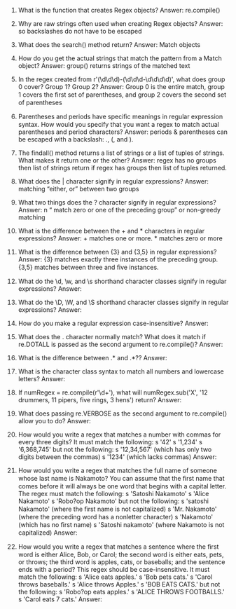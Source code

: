 1.	What is the function that creates Regex objects? 
Answer: re.compile()
2.	Why are raw strings often used when creating Regex objects? 
Answer: so backslashes do not have to be escaped
3.	What does the search() method return? 
Answer: Match objects
4.	How do you get the actual strings that match the pattern from a Match object?
Answer: group() returns strings of the matched text

5.	In the regex created from r'(\d\d\d)-(\d\d\d-\d\d\d\d)', what does group 0 cover? Group 1? Group 2? 
Answer: Group 0 is the entire match, group 1 covers the ﬁrst set of parentheses, and group 2 covers the second set of parentheses

6.	Parentheses and periods have speciﬁc meanings in regular expression syntax. How would you specify that you want a regex to match actual parentheses and period characters? 
Answer: periods & parentheses can be escaped with a backslash: \., \(, and \).

7.	The findall() method returns a list of strings or a list of tuples of strings. What makes it return one or the other? 
Answer: regex has no groups then list of strings return if regex has groups then list of   tuples returned.

8.	What does the | character signify in regular expressions? 
Answer:  matching “either, or” between two groups

9.	What two things does the ? character signify in regular expressions? 
Answer: n “ match zero or one of the preceding group” or non-greedy matching

10.	What is the difference between the + and * characters in regular expressions? 
Answer: + matches one or more. * matches zero or more
11.	What is the difference between {3} and {3,5} in regular expressions? 
Answer: {3} matches exactly three instances of the preceding group.  {3,5} matches between three and ﬁve instances.
12.	What do the \d, \w, and \s shorthand character classes signify in regular expressions? 
Answer:
13.	What do the \D, \W, and \S shorthand character classes signify in regular expressions? 
Answer:
14.	How do you make a regular expression case-insensitive? 
Answer:
15.	What does the . character normally match? What does it match if re.DOTALL is passed as the second argument to re.compile()? 
Answer:
16.	What is the difference between .* and .*?? 
Answer:
17.	What is the character class syntax to match all numbers and lowercase letters? 
Answer:
18.	If numRegex = re.compile(r'\d+'), what will numRegex.sub('X', '12 drummers, 11 pipers, five rings, 3 hens') return? 
Answer:
19.	What does passing re.VERBOSE as the second argument to re.compile() allow you to do? 
Answer:
20.	How would you write a regex that matches a number with commas for every three digits? It must match the following: s '42' s '1,234' s '6,368,745' but not the following: s '12,34,567' (which has only two digits between the commas) s '1234' (which lacks commas)
Answer:
21.	How would you write a regex that matches the full name of someone whose last name is Nakamoto? You can assume that the ﬁrst name that comes before it will always be one word that begins with a capital letter. The regex must match the following: s 'Satoshi Nakamoto' s 'Alice Nakamoto' s 'Robo?op Nakamoto' but not the following: s 'satoshi Nakamoto' (where the ﬁrst name is not capitalized) s 'Mr. Nakamoto' (where the preceding word has a nonletter character) s 'Nakamoto' (which has no ﬁrst name) s 'Satoshi nakamoto' (where Nakamoto is not capitalized) 
Answer:
22.	How would you write a regex that matches a sentence where the ﬁrst word is either Alice, Bob, or Carol; the second word is either eats, pets, or throws; the third word is apples, cats, or baseballs; and the sentence ends with a period? This regex should be case-insensitive. It must match the following: s 'Alice eats apples.' s 'Bob pets cats.' s 'Carol throws baseballs.' s 'Alice throws Apples.' s 'BOB EATS CATS.' but not the following: s 'Robo?op eats apples.' s 'ALICE THROWS FOOTBALLS.' s 'Carol eats 7 cats.'
Answer:
